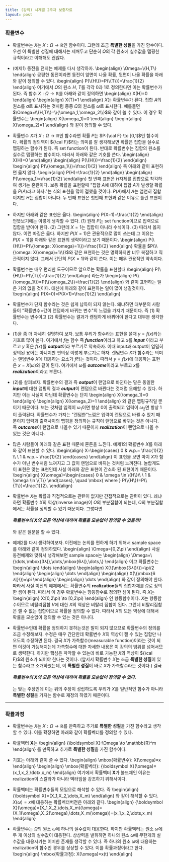 ```yaml
---
title: (강의) 시계열 2주차 보충자료 
layout: post
---
```


### 확률변수 

- 확률변수는 $X$는 $X:\Omega \to \mathbb{R}$인 함수이다. 그런데 조금 **특별한 성질**을 가진 함수이다. 우선 이 특별한 성질에 대해서는 제쳐두고 단순히 $\Omega$의 각 원소에 실수값을 맵핑한 규칙이라고 이해해도 괜찮다. 

- (예제1) 동전을 던지는 예제를 다시 생각하자. 
\begin{align}
\Omega=\\{H,T\\}
\end{align}
공평한 동전이라면 동전이 앞면이 나올 확률, 뒷면이 나올 확률을 아래와 같이 정의할 수 있다. 
\begin{align}
P(\\{H\\})=P(\\{T\\})=\frac{1}{2}
\end{align}
여기에서 $\Omega$의 원소 $H$, $T$를 각각 $0$과 $1$로 정의한다면 이는 확률변수가 된다. 즉 함수 $X:\Omega \to \mathbb{R}$를 아래와 같이 정의하면 
\begin{align}
X(H)=0 
\end{align}
\begin{align}
X(T)=1 
\end{align}
$X$는 확률변수가 된다. 집합 $A$의 원소를 $a$로 표시하는 것처럼 종종 $\Omega$의 원소를 $\omega$로 표시한다. 예를들면 $\Omega=\\{H,T\\}=\\{\omega_1,\omega_2\\}$와 같이 쓸 수 있다. 이 경우 확률변수는 
\begin{align}
X(\omega_1)=0 
\end{align}
\begin{align}
X(\omega_2)=1 
\end{align}
와 같이 정의할 수 있다. 

- 확률변수 $X$가 $X: \Omega \to \mathbb{R}$인 함수라면 확률 $P$는 $P:{\cal F} \to [0,1]$인 함수이다. 확률의 정의역이 ${\cal F}$라는 의미를 잘 생각해보면 확률은 집합을 실수로 맵핑하는 함수가 된다. 즉 set function이 된다. 반대로 확률변수는 집합의 원소를 실수로 맵핑하는 함수이다. 따라서 아래와 같은 기호를 쓴다. 
\begin{align}
X(H)=0
\end{align}
\begin{align}
P(\\{H\\})=\frac{1}{2} 
\end{align}
\begin{align}
P(\\{\omega_1\\})=\frac{1}{2}
\end{align}
즉 아래와 같이 표현하면 옳지 않다. 
\begin{align}
P(H)=\frac{1}{2} 
\end{align}
\begin{align}
P(\omega_1)=\frac{1}{2}
\end{align}
첫 번째 표현은 $H$자체를 집합으로 착각하여 생기는 혼란이다. 보통 확률을 표현할때 "집합 $A$에 대하여 집합 $A$가 발생할 확률을 $P(A)$라고 하자."는 식의 표현을 많이 접했을 것이다. $P(A)$에서 $A$는 엄연히 집합이지만 $H$는 집합이 아니다. 두 번째 표현은 첫번째 표현과 같은 이유로 틀린 표현이다. 

- 하지만 아래와 같은 표현은 옳다. 
\begin{align}
P(X=1)=\frac{1}{2}
\end{align}
언뜻보기에는 이렇게 생각할 수 있다. (1) 원래 $P$는 set function이므로 입력으로 집합을 받아야 한다. (2) 그런데 $X=1$는 집합이 아니라 수식이다. (3) 따라서 옳지않다. 이런 따짐은 옳다. 하지만 $P(X=1)$은 관용적으로 많이 쓰는데 그 이유는 $P(X=1)$을 아래와 같은 표현의 생략이라고 보기 때문이다. 
\begin{align}
P(\\{H\\})=P(\\{\omega: X(\omega)=1\\})=\frac{1}{2}
\end{align}
확률을 $P(\\{\omega: X(\omega)=1\\})$와 같은 표현하는 것은 명확하지만 너무 복잡하고 직관적이지 않다. 그래서 간단히 $P(X=1)$와 같이 쓴다. 이는 매우 관용적인 약속이다. 

- 확률변수는 매우 편리한 도구이므로 앞으로는 확률을 표현할때 
\begin{align}
P(\\{H\\})=P(\\{T\\})=\frac{1}{2}
\end{align}
라든가 
\begin{align}
P(\\{\omega_1\\})=P(\\{\omega_2\\})=\frac{1}{2}
\end{align}
와 같이 표현하는 일은 거의 없을 것이다. 대신에 아래와 같이 표현하는 일이 많이 생길것이다. 
\begin{align}
P(X=0)=P(X=1)=\frac{1}{2}
\end{align}

- 확률변수가 단지 함수라는 것은 쉽게 납득이 되지 않는다. 왜냐하면 대부분의 사람들이 "확률변수=값이 랜덤하게 바뀌는 변수"의 느낌을 가지기 때문이다. 즉 (1) 확률변수는 변수이고 (2) 확률변수는 결과가 랜덤하게 바뀌어야 한다고 대부분 생각한다. 

- (1)을 좀 더 자세히 설명하여 보자. 보통 우리가 함수라는 표현을 쓸때 $y=f(x)$라는 기호로 많이 쓴다. 여기에서 $f$는 함수 즉 ***function***이라고 하고 $x$를 ***input*** 이라고 부르고 $y$ 혹은 $f(x)$를 ***output***이라 부르기로 약속하자. 이때 input과 output이 엄밀히 정의된 용어는 아니지만 편의상 이렇게 부르기로 하자. 랜덤변수 $X$가 함수라는 의미는 랜덤변수 $X$에 대응하는 요소가 $f$라는 것이다. 따라서 $y=f(x)$에 대응하는 표현은 $x=X(\omega)$와 같이 된다. 여기에서 $\omega$를 ***outcome***이라고 부르고 $x$를 ***realization***이라고 부른다. 

- (2)를 살펴보자. 확률변수의 결과 즉 ***output***이 랜덤으로 바뀐다는 말은 동일한 ***input***에 대한 맵핑의 결과 ***output***이 랜덤으로 바뀐다는 것처럼 오해할 수 있다. 하지만 이는 사실이 아닌데 확률변수는 단지 
\begin{align}
X(\omega_1)=0 
\end{align}
\begin{align}
X(\omega_2)=1 
\end{align}
와 같은 맵핑규칙일 뿐이기 때문이다. 보는 것처럼 입력이 $\omega_1$이면 항상 $0$이 출력되고 입력이 $\omega_2$면 항상 $1$이 출력된다. 확률변수가 가지는 "랜덤한"느낌은 입력이 랜덤으로 바뀔 수 있기 때문이지 입력과 출력사이의 맵핑을 정의하는 규칙이 랜덤으로 바뀌는 것은 아니다. 즉 ***outcome***이 랜덤으로 나올수 있기 때문이지 ***realization***이 랜덤으로 나올 수 있는 것은 아니다. 

- 많은 사람들이 아래와 같은 표현 때문에 혼돈을 느낀다. 예제1의 확률변수 $X$를 아래와 같이 표현할 수 있다. 
\begin{align}
X=\begin{cases}
0 & w.p.~ \frac{1}{2} \\\\ \\
1 & w.p.~ \frac{1}{2}
\end{cases}
\end{align}
이 표현을 보면 마치 $X$가 함수가 아닌 변수처럼 느껴지고 그 값이 랜덤으로 바뀌는 것처럼 느껴진다. 놀랍게도 이 표현은 맞는 표현인데 사실 아래와 같은 표현이 간소화 된 표현이기 때문이다. 
\begin{align}
X(\omega)=\begin{cases}
0 & \omega \in \\{H\\}\\\\ \\
1 & \omega \in \\{T\\}
\end{cases}, \quad \mbox{ where } P(\\{H\\})=P(\\{T\\})=\frac{1}{2}. 
\end{align}

- 확률변수 $X$는 확률과 직접적으로는 관련이 없지만 간접적으로는 관련이 있다. 왜냐하면 확률변수 $X$의 역상(inverse image)이 $\Omega$의 부분집합이 되는데, $\Omega$의 부분집합에서는 확률을 정의할 수 있기 때문이다. 그렇다면 <br/><br/>
***확률변수의 $X$의 모든 역상에 대하여 확률을 모순없이 정의할 수 있을까?***<br/><br/>
와 같은 질문을 할 수 있다. 

- 예제2를 다시 생각하여보자. 이전에는 논의를 편하게 하기 위해서 sample space를 아래와 같이 정의하였다. 
\begin{align}
\Omega=[0,2\pi)
\end{align}
사실 동전예제와 맞춰서 생각해보면 sample space는 
\begin{align}
\Omega=\\{\dots,\mbox{3시},\dots,\mbox{6시},\dots,\\}
\end{align}
이고 확률변수는 
\begin{align}
\dots 
\end{align}
\begin{align}
X(\\{\mbox{3시}\\})=\pi/2 
\end{align}
\begin{align}
\dots
\end{align}
\begin{align}
X(\\{\mbox{6시}\\})=\pi
\end{align}
\begin{align}
\dots
\end{align}
와 같이 정의해야 한다. 따라서 사실 이전의 예제에서는 확률변수의 **realization**들의 집합자체를 $\Omega$로 정의한 셈이 된다. 따라서 이 경우 확률변수는 항등함수로 정의한 셈이 된다. 즉 $X$는 
\begin{align}
X:[0,2\pi) \to [0,2\pi)
\end{align}
인 항등함수이다. $X$는 항등함수이므로 비탈리집합 $V$에 대한 $X$의 역상은 비탈리 집합이 된다. 그런데 비탈리집합은 잴 수 없는 집합이므로 확률을 정의할 수 없다. 따라서 $X$의 모든 역상에 대해서 확률을 모순없이 정의할 수 있는 것은 아니다. 

- 확률변수인데 확률을 정의하지 못하는것은 말이 되지 않으므로 확률변수의 정의를 조금 수정해보자. 수정은 매우 간단한데 확률변수 $X$의 역상이 잴 수 있는 집합만 나오도록 수정하면 된다. 결국 $X$가 가측함수(measurable function)이라는 것이 되면 이것이 가능해지는데 가측함수에 대한 자세한 내용은 이 강의의 범위를 넘어서므로 생략한다. 하지만 핵심은 파악할 수 있는데 바로 가능한 $X$의 역상이 ${\cal F}$의 원소가 되어야 한다는 것이다. (앞서서 확률변수 $X$는 조금 **특별한 성질**이 있는 함수라고 소개하였는데, 이 **특별한 성질**이 바로 $X$가 가측함수라는 것이다.) 결국 <br/><br/>
***확률변수의 $X$의 모든 역상에 대하여 확률을 모순없이 정의할 수 있다.***<br/><br/>
는 맞는 주장인데 이는 위의 주장이 성립하도록 우리가 $X$를 일반적인 함수가 아니라 **특별한 성질**을 가지는 함수로 재정의 하였기 때문이다. 

---

### 확률과정 

- 확률변수는 $X$는 $X:\Omega \to \mathbb{R}$를 만족하고 추가로 **특별한 성질**을 가진 함수라고 생각할 수 있다. 이를 확장하면 아래와 같이 확률벡터를 정의할 수 있다. 

- 확률벡터 ${\boldsymbol X}$는 
\begin{align}
{\boldsymbol X}:\Omega \to \mathbb{R}^m
\end{align}
를 만족하고 추가로 **특별한 성질**을 가진 함수이다. 

- 기호는 아래와 같이 쓸 수 있다. 
\begin{align} 
\mbox{확률변수}: X(\omega)=x 
\end{align}
\begin{align} 
\mbox{확률벡터}: {\boldsymbol X}(\omega)=(x_1,x_2,\dotx,x_m)
\end{align}
여기에서 확률벡터 ${\boldsymbol X}$가 볼드체인 이유는 realization이 스칼라가 아니라 벡터임을 강조하기 위해서이다. 

- 확률벡터는 확률변수들의 모임으로 해석할 수 있다. 즉 
\begin{align}
{\boldsymbol X}=(X_1,X_2,\dots,X_m)
\end{align}
와 같이 해석할 수 있다. $X(\omega)=x$에 대응하는 확률벡터버전은 아래와 같다. 
\begin{align}
{\boldsymbol X}(\omega)=(X_1,X_2,\dots,X_m)(\omega)=(X_1(\omega),X_2(\omega),\dots,X_m(\omega))=(x_1,x_2,\dots,x_m)
\end{align}

- 확률변수는 $\Omega$의 원소 $\omega$에 하나의 실수값이 대응한다. 하지만 확률벡터는 원소 $\omega$에 두 개 이상의 실수값이 대응한다. 상상력을 발휘하면 하나의 원소 $\omega$에 무한개의 실수값을 대응시키는 어떠한 존재를 생각할 수 있다. 즉 하나의 원소 $\omega$에 대응하는 realization이 함수인 경우를 상상할 수 있다. 이를 확률과정이라고 한다. 
\begin{align} 
\mbox{확률과정}: X(\omega)=x(t)
\end{align}
